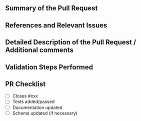 ## Summary of the Pull Request

## References and Relevant Issues

## Detailed Description of the Pull Request / Additional comments

## Validation Steps Performed

## PR Checklist
- [ ] Closes #xxx
- [ ] Tests added/passed
- [ ] Documentation updated
- [ ] Schema updated (if necessary)
